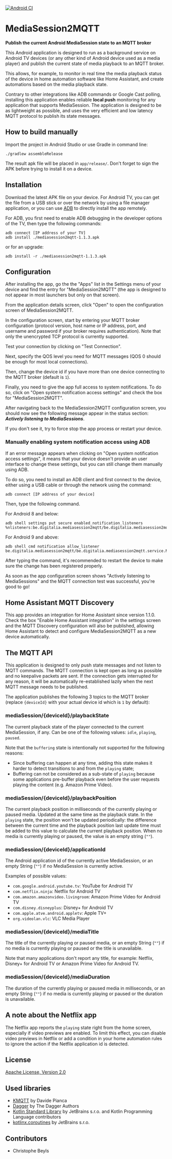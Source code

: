 [![Android CI](https://github.com/cbeyls/MediaSession2MQTT/actions/workflows/android.yml/badge.svg)](https://github.com/cbeyls/MediaSession2MQTT/actions/workflows/android.yml)

# MediaSession2MQTT
**Publish the current Android MediaSession state to an MQTT broker**

This Android application is designed to run as a background service on Android TV devices (or any other kind of Android device used as a media player) and publish the current state of media playback to an MQTT broker.

This allows, for example, to monitor in real time the media playback status of the device in home automation software like Home Assistant, and create automations based on the media playback state.

Contrary to other integrations like ADB commands or Google Cast polling, installing this application enables reliable **local push** monitoring for any application that supports MediaSession.
The application is designed to be as lightweight as possible, and uses the very efficient and low latency MQTT protocol to publish its state messages.

## How to build manually

Import the project in Android Studio or use Gradle in command line:

```
./gradlew assembleRelease
```

The result apk file will be placed in `app/release/`. Don't forget to sign the APK before trying to install it on a device.

## Installation

Download the latest APK file on your device. For Android TV, you can get the file from a USB stick or over the network by using a file manager application, or you can use [ADB](https://developer.android.com/tools/adb) to directly install the app remotely.

For ADB, you first need to enable ADB debugging in the developer options of the TV, then type the following commands:

```
adb connect [IP address of your TV]
adb install ./mediasession2mqtt-1.1.3.apk
```

or for an upgrade:

```
adb install -r ./mediasession2mqtt-1.1.3.apk
```

## Configuration

After installing the app, go the the "Apps" list in the Settings menu of your device and find the entry for "MediaSession2MQTT" (the app is designed to not appear in most launchers but only on that screen).

From the application details screen, click "Open" to open the configuration screen of MediaSession2MQTT.

In the configuration screen, start by entering your MQTT broker configuration (protocol version, host name or IP address, port, and username and password if your broker requires authentication). Note that only the unencrypted TCP protocol is currently supported.

Test your connection by clicking on "Test Connection".

Next, specify the QOS level you need for MQTT messages (QOS 0 should be enough for most local connections).

Then, change the device id if you have more than one device connecting to the MQTT broker (default is `1`).

Finally, you need to give the app full access to system notifications. To do so, click on "Open system notification access settings" and check the box for "MediaSession2MQTT".

After navigating back to the MediaSession2MQTT configuration screen, you should now see the following message appear in the status section: ***Actively listening to MediaSessions***.

If you don't see it, try to force stop the app process or restart your device.

### Manually enabling system notification access using ADB

If an error message appears when clicking on "Open system notification access settings", it means that your device doesn't provide an user interface to change these settings, but you can still change them manually using ADB.

To do so, you need to install an ADB client and first connect to the device, either using a USB cable or through the network using the command:

```
adb connect [IP address of your device]
```

Then, type the following command.

For Android 8 and below:

```
adb shell settings put secure enabled_notification_listeners %nlisteners:be.digitalia.mediasession2mqtt/be.digitalia.mediasession2mqtt.service.MediaSessionListenerService
```

For Android 9 and above:

```
adb shell cmd notification allow_listener be.digitalia.mediasession2mqtt/be.digitalia.mediasession2mqtt.service.MediaSessionListenerService
```

After typing the command, it's recommended to restart the device to make sure the change has been registered properly.

As soon as the app configuration screen shows "Actively listening to MediaSessions" and the MQTT connection test was successful, you're good to go!

## Home Assistant MQTT Discovery

This app provides an integration for Home Assistant since version 1.1.0. Check the box "Enable Home Assistant integration" in the settings screen and the MQTT Discovery configuration will also be published, allowing Home Assistant to detect and configure MediaSession2MQTT as a new device automatically.

## The MQTT API

This application is designed to only push state messages and not listen to MQTT commands. The MQTT connection is kept open as long as possible and no keepalive packets are sent. If the connection gets interrupted for any reason, it will be automatically re-established lazily when the next MQTT message needs to be published.

The application publishes the following 3 topics to the MQTT broker (replace `{deviceId}` with your actual device id which is `1` by default):

### mediaSession/{deviceId}/playbackState
The current playback state of the player connected to the current MediaSession, if any. Can be one of the following values: `idle`, `playing`, `paused`.

Note that the `buffering` state is intentionally not supported for the following reasons:
- Since buffering can happen at any time, adding this state makes it harder to detect transitions to and from the `playing` state;
- Buffering can not be considered as a sub-state of `playing` because some applications pre-buffer playback even before the user requests playing the content (e.g. Amazon Prime Video).

### mediaSession/{deviceId}/playbackPosition

The current playback position in milliseconds of the currently playing or paused media. Updated at the same time as the playback state.
In the `playing` state, the position won't be updated periodically: the difference between the current time and the playback position last update time must be added to this value to calculate the current playback position.
When no media is currently playing or paused, the value is an empty string (`""`).

### mediaSession/{deviceId}/applicationId

The Android application id of the currently active MediaSession, or an empty String (`""`) if no MediaSession is currently active.

Examples of possible values:

- `com.google.android.youtube.tv`: YouTube for Android TV
- `com.netflix.ninja`: Netflix for Android TV
- `com.amazon.amazonvideo.livingroom`: Amazon Prime Video for Android TV
- `com.disney.disneyplus`: Disney+ for Android TV
- `com.apple.atve.android.appletv`: Apple TV+
- `org.videolan.vlc`: VLC Media Player

### mediaSession/{deviceId}/mediaTitle

The title of the currently playing or paused media, or an empty String (`""`) if no media is currently playing or paused or the title is unavailable.

Note that many applications don't report any title, for example: Netflix, Disney+ for Android TV or Amazon Prime Video for Android TV.

### mediaSession/{deviceId}/mediaDuration

The duration of the currently playing or paused media in milliseconds, or an empty String (`""`) if no media is currently playing or paused or the duration is unavailable.

## A note about the Netflix app

The Netflix app reports the `playing` state right from the home screen, especially if video previews are enabled. To limit this effect, you can disable video previews in Netflix or add a condition in your home automation rules to ignore the action if the Netflix application id is detected.

## License

[Apache License, Version 2.0](http://www.apache.org/licenses/LICENSE-2.0)

## Used libraries

* [KMQTT](https://github.com/davidepianca98/KMQTT) by Davide Pianca
* [Dagger](https://dagger.dev/) by The Dagger Authors
* [Kotlin Standard Library](https://github.com/JetBrains/kotlin) by JetBrains s.r.o. and Kotlin Programming Language contributors
* [kotlinx.coroutines](https://github.com/Kotlin/kotlinx.coroutines) by JetBrains s.r.o.

## Contributors

* Christophe Beyls
